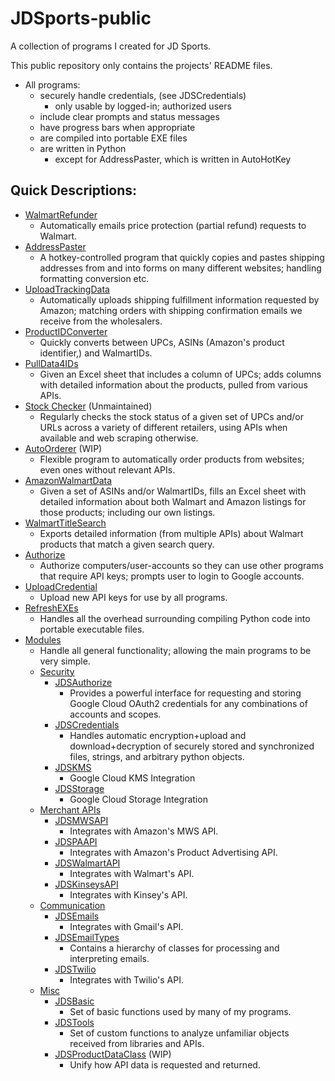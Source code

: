 # JDSports-public

A collection of programs I created for JD Sports.

This public repository only contains the projects' README files.

* All programs:
  * securely handle credentials, (see JDSCredentials)
    * only usable by logged-in; authorized users
  * include clear prompts and status messages
  * have progress bars when appropriate
  * are compiled into portable EXE files
  * are written in Python
    * except for AddressPaster, which is written in AutoHotKey


## Quick Descriptions:
* [WalmartRefunder](https://github.com/Patricol/JDSports-public/tree/master/WalmartRefunder#walmartrefunder)
  * Automatically emails price protection (partial refund) requests to Walmart.
* [AddressPaster](https://github.com/Patricol/JDSports-public/tree/master/AddressPaster#address-paster)
  * A hotkey-controlled program that quickly copies and pastes shipping addresses from and into forms on many different websites; handling formatting conversion etc.
* [UploadTrackingData](https://github.com/Patricol/JDSports-public/tree/master/UploadTrackingData#uploadtrackingdata)
  * Automatically uploads shipping fulfillment information requested by Amazon; matching orders with shipping confirmation emails we receive from the wholesalers.
* [ProductIDConverter](https://github.com/Patricol/JDSports-public/tree/master/ProductIDConverter#productidconverter)
  * Quickly converts between UPCs, ASINs (Amazon's product identifier,) and WalmartIDs.
* [PullData4IDs](https://github.com/Patricol/JDSports-public/tree/master/PullData4IDs#pulldata4ids)
  * Given an Excel sheet that includes a column of UPCs; adds columns with detailed information about the products, pulled from various APIs.
* [Stock Checker](https://github.com/Patricol/JDSports-public/tree/master/Stock%20Checker#stock-checker) (Unmaintained)
  * Regularly checks the stock status of a given set of UPCs and/or URLs across a variety of different retailers, using APIs when available and web scraping otherwise.
* [AutoOrderer](https://github.com/Patricol/JDSports-public/tree/master/AutoOrderer#autoorderer) (WIP)
  * Flexible program to automatically order products from websites; even ones without relevant APIs.
* [AmazonWalmartData](https://github.com/Patricol/JDSports-public/tree/master/AmazonWalmartData#amazonwalmartdata)
  * Given a set of ASINs and/or WalmartIDs, fills an Excel sheet with detailed information about both Walmart and Amazon listings for those products; including our own listings.
* [WalmartTitleSearch](https://github.com/Patricol/JDSports-public/tree/master/WalmartTitleSearch#walmarttitlesearch)
  * Exports detailed information (from multiple APIs) about Walmart products that match a given search query.
* [Authorize](https://github.com/Patricol/JDSports-public/tree/master/Security#authorize)
  * Authorize computers/user-accounts so they can use other programs that require API keys; prompts user to login to Google accounts.
* [UploadCredential](https://github.com/Patricol/JDSports-public/tree/master/Security#uploadcredential)
  * Upload new API keys for use by all programs.
* [RefreshEXEs](https://github.com/Patricol/JDSports-public/tree/master/RefreshEXEs#refreshexes)
  * Handles all the overhead surrounding compiling Python code into portable executable files.
* [Modules](https://github.com/Patricol/JDSports-public/tree/master/JDSModules#jDSModules)
  * Handle all general functionality; allowing the main programs to be very simple.
  * [Security](https://github.com/Patricol/JDSports-public/tree/master/JDSModules#security)
    * [JDSAuthorize](https://github.com/Patricol/JDSports-public/tree/master/JDSModules#jdsauthorize)
      * Provides a powerful interface for requesting and storing Google Cloud OAuth2 credentials for any combinations of accounts and scopes.
    * [JDSCredentials](https://github.com/Patricol/JDSports-public/tree/master/JDSModules#jdscredentials)
      * Handles automatic encryption+upload and download+decryption of securely stored and synchronized files, strings, and arbitrary python objects.
    * [JDSKMS](https://github.com/Patricol/JDSports-public/tree/master/JDSModules#jdskms)
      * Google Cloud KMS Integration
    * [JDSStorage](https://github.com/Patricol/JDSports-public/tree/master/JDSModules#jdsstorage)
      * Google Cloud Storage Integration
  * [Merchant APIs](https://github.com/Patricol/JDSports-public/tree/master/JDSModules#merchant-apis)
    * [JDSMWSAPI](https://github.com/Patricol/JDSports-public/tree/master/JDSModules#jdsmwsapi)
      * Integrates with Amazon's MWS API.
    * [JDSPAAPI](https://github.com/Patricol/JDSports-public/tree/master/JDSModules#jdspaapi)
      * Integrates with Amazon's Product Advertising API.
    * [JDSWalmartAPI](https://github.com/Patricol/JDSports-public/tree/master/JDSModules#jdswalmartapi)
      * Integrates with Walmart's API.
    * [JDSKinseysAPI](https://github.com/Patricol/JDSports-public/tree/master/JDSModules#jdskinseysapi)
      * Integrates with Kinsey's API.
  * [Communication](https://github.com/Patricol/JDSports-public/tree/master/JDSModules#communication)
    * [JDSEmails](https://github.com/Patricol/JDSports-public/tree/master/JDSModules#jdsemails)
      * Integrates with Gmail's API.
    * [JDSEmailTypes](https://github.com/Patricol/JDSports-public/tree/master/JDSModules#jdsemailtypes)
      * Contains a hierarchy of classes for processing and interpreting emails.
    * [JDSTwilio](https://github.com/Patricol/JDSports-public/tree/master/JDSModules#jdstwilio)
      * Integrates with Twilio's API.
  * [Misc](https://github.com/Patricol/JDSports-public/tree/master/JDSModules#misc)
    * [JDSBasic](https://github.com/Patricol/JDSports-public/tree/master/JDSModules#jdsbasic)
      * Set of basic functions used by many of my programs.
    * [JDSTools](https://github.com/Patricol/JDSports-public/tree/master/JDSModules#jdstools)
      * Set of custom functions to analyze unfamiliar objects received from libraries and APIs.
    * [JDSProductDataClass](https://github.com/Patricol/JDSports-public/tree/master/JDSModules#jdsproductdataclass) (WIP)
      * Unify how API data is requested and returned.